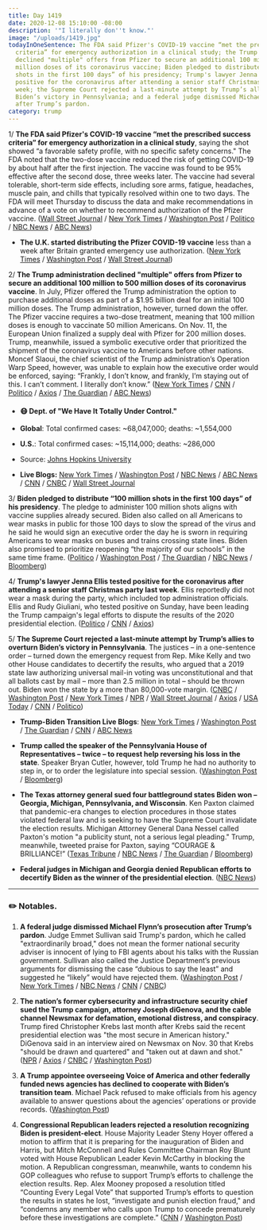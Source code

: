 ```yaml
---
title: Day 1419
date: 2020-12-08 15:10:00 -08:00
description: '"I literally don''t know."'
image: "/uploads/1419.jpg"
todayInOneSentence: The FDA said Pfizer's COVID-19 vaccine “met the prescribed success
  criteria” for emergency authorization in a clinical study; the Trump administration
  declined "multiple" offers from Pfizer to secure an additional 100 million to 500
  million doses of its coronavirus vaccine; Biden pledged to distribute “100 million
  shots in the first 100 days” of his presidency; Trump's lawyer Jenna Ellis tested
  positive for the coronavirus after attending a senior staff Christmas party last
  week; the Supreme Court rejected a last-minute attempt by Trump’s allies to overturn
  Biden’s victory in Pennsylvania; and a federal judge dismissed Michael Flynn’s prosecution
  after Trump’s pardon.
category: trump
---
```


1/ **The FDA said Pfizer's COVID-19 vaccine “met the prescribed success criteria” for emergency authorization in a clinical study**, saying the shot showed “a favorable safety profile, with no specific safety concerns." The FDA noted that the two-dose vaccine reduced the risk of getting COVID-19 by about half after the first injection. The vaccine was found to be 95% effective after the second dose, three weeks later. The vaccine had several tolerable, short-term side effects, including sore arms, fatigue, headaches, muscle pain, and chills that typically resolved within one to two days. The FDA will meet Thursday to discuss the data and make recommendations in advance of a vote on whether to recommend authorization of the Pfizer vaccine. ([Wall Street Journal](https://www.wsj.com/articles/fda-set-to-release-analyses-of-the-pfizer-biontech-covid-19-vaccine-11607423403) / [New York Times](https://www.nytimes.com/2020/12/08/health/covid-vaccine-pfizer.html) / [Washington Post](https://www.washingtonpost.com/graphics/2020/health/pfizer-vaccine-trial-results/?itid=hp-top-table-main) / [Politico](https://www.politico.com/news/2020/12/08/fda-pfizer-coronavirus-vaccine-safe-443587) / [NBC News](https://www.nbcnews.com/health/health-news/fda-pfizer-s-covid-19-vaccine-safe-effective-after-one-n1250337) / [ABC News](https://abcnews.go.com/Politics/fda-scientists-report-pfizer-vaccine-safe-effective-confirming/story?id=74602903))

* **The U.K. started distributing the Pfizer COVID-19 vaccine** less than a week after Britain granted emergency use authorization. ([New York Times](https://www.nytimes.com/2020/12/08/world/europe/uk-vaccination-covid-virus.html) / [Washington Post](https://www.washingtonpost.com/world/europe/covid-vaccine-pfizer-uk/2020/12/08/f78a8978-3676-11eb-9699-00d311f13d2d_story.html) / [Wall Street Journal](https://www.wsj.com/articles/u-k-begins-rollout-of-pfizers-covid-19-vaccine-in-a-first-for-the-west-11607419672))

2/ **The Trump administration declined "multiple" offers from Pfizer to secure an additional 100 million to 500 million doses of its coronavirus vaccine**. In July, Pfizer offered the Trump administration the option to purchase additional doses as part of a $1.95 billion deal for an initial 100 million doses. The Trump administration, however, turned down the offer. The Pfizer vaccine requires a two-dose treatment, meaning that 100 million doses is enough to vaccinate 50 million Americans. On Nov. 11, the European Union finalized a supply deal with Pfizer for 200 million doses. Trump, meanwhile, issued a symbolic executive order that prioritized the shipment of the coronavirus vaccine to Americans before other nations. Moncef Slaoui, the chief scientist of the Trump administration’s Operation Warp Speed, however, was unable to explain how the executive order would be enforced, saying: “Frankly, I don’t know, and frankly, I’m staying out of this. I can’t comment. I literally don’t know.” ([New York Times](https://www.nytimes.com/2020/12/07/us/trump-covid-vaccine-pfizer.html) / [CNN](https://www.cnn.com/2020/12/08/politics/trump-vaccine-pfizer-coronavirus-executive-order/) / [Politico](https://www.politico.com/news/2020/12/08/operation-warp-speed-trumps-vaccine-order-443574) / [Axios](https://www.axios.com/pfizer-vaccine-trump-administration-gottlieb-161b9da7-d81b-40c4-8689-5a800090c91a.html) / [The Guardian](https://www.theguardian.com/world/2020/dec/08/trump-pfizer-vaccine-coronavirus) / [ABC News](https://abcnews.go.com/Politics/trump-vaccine-executive-order-raises-questions-pfizer-offer/story?id=74604381))

* #### 😷 Dept. of "We Have It Totally Under Control."

* **Global**: Total confirmed cases: \~68,047,000; deaths: \~1,554,000

* **U.S.**: Total confirmed cases: \~15,114,000; deaths: \~286,000

* Source: [Johns Hopkins University](https://coronavirus.jhu.edu/map.html)

* **Live Blogs:** [New York Times](https://www.nytimes.com/live/2020/12/08/world/covid-19-coronavirus/?action=click&module=Spotlight&pgtype=Homepage) / [Washington Post](https://www.washingtonpost.com/nation/2020/12/08/coronavirus-covid-live-updates-us/) / [NBC News](https://www.nbcnews.com/news/us-news/live-blog/2020-12-8-covid-live-updates-vaccine-news-n1250334) / [ABC News](https://abcnews.go.com/Health/live-updates/coronavirus/?id=74578775) / [CNN](https://www.cnn.com/world/live-news/coronavirus-pandemic-12-08-20-intl/index.html) / [CNBC](https://www.cnbc.com/2020/12/08/coronavirus-live-updates.html) / [Wall Street Journal](https://www.wsj.com/livecoverage/latest-updates/covid?mod=hp_theme_coronavirus-ribbon)

3/ **Biden pledged to distribute “100 million shots in the first 100 days” of his presidency**. The pledge to administer 100 million shots aligns with vaccine supplies already secured. Biden also called on all Americans to wear masks in public for those 100 days to slow the spread of the virus and he said he would sign an executive order the day he is sworn in requiring Americans to wear masks on buses and trains crossing state lines. Biden also promised to prioritize reopening “the majority of our schools” in the same time frame. ([Politico](https://www.politico.com/news/2020/12/08/biden-pledges-vaccinations-reopen-schools-443733) / [Washington Post](https://www.washingtonpost.com/health/biden-covid-100-days-plan/2020/12/08/16e0a47e-3965-11eb-98c4-25dc9f4987e8_story.html) / [The Guardian](https://www.theguardian.com/us-news/live/2020/dec/08/us-election-donald-trump-joe-biden-coronavirus-covid-19-live-updates?page=with:block-5fcfcda08f084f47a8a41e96#block-5fcfcda08f084f47a8a41e96) / [NBC News](https://www.nbcnews.com/politics/white-house/biden-introducing-health-team-trump-holds-covid-vaccine-summit-n1250338) / [Bloomberg](https://www.bloomberg.com/news/articles/2020-12-08/biden-vows-100-million-does-of-vaccine-within-his-first-100-days?srnd=premium))

4/ **Trump's lawyer Jenna Ellis tested positive for the coronavirus after attending a senior staff Christmas party last week**. Ellis reportedly did not wear a mask during the party, which included top administration officials. Ellis and Rudy Giuliani, who tested positive on Sunday, have been leading the Trump campaign's legal efforts to dispute the results of the 2020 presidential election. ([Politico](https://www.politico.com/news/2020/12/08/trump-lawyer-jenna-ellis-covid-443688) / [CNN](https://www.cnn.com/2020/12/08/politics/jenna-ellis-coronavirus/) / [Axios](https://www.axios.com/jenna-ellis-trump-lawyer-covid-2bab2624-0b25-4f47-a532-079fd2c392da.html))

5/ **The Supreme Court rejected a last-minute attempt by Trump’s allies to overturn Biden’s victory in Pennsylvania**. The justices – in a one-sentence order – turned down the emergency request from Rep. Mike Kelly and two other House candidates to decertify the results, who argued that a 2019 state law authorizing universal mail-in voting was unconstitutional and that all ballots cast by mail – more than 2.5 million in total – should be thrown out. Biden won the state by a more than 80,000-vote margin. ([CNBC](https://www.cnbc.com/2020/12/08/supreme-court-rejects-trump-allys-push-to-overturn-biden-win-in-pennsylvania.html) / [Washington Post](https://www.washingtonpost.com/politics/courts_law/supreme-court-trump-pennsylvania-election-results/2020/12/08/4d39e16c-397d-11eb-98c4-25dc9f4987e8_story.html) / [New York Times](https://www.nytimes.com/2020/12/08/us/supreme-court-republican-challenge-pennsylvania-vote.html) / [NPR](https://www.npr.org/2020/12/08/944230517/supreme-court-rejects-gop-bid-to-reverse-pennsylvania-election-results) / [Wall Street Journal](https://www.wsj.com/articles/supreme-court-denies-long-shot-republican-bid-to-block-pennsylvania-election-results-for-joe-biden-11607465501?mod=hp_lead_pos5) / [Axios](https://www.axios.com/trump-pennsylvania-election-supreme-court-cb261db7-5426-4460-a354-21707f0e7d5f.html) / [USA Today](https://www.usatoday.com/story/news/politics/2020/12/08/supreme-court-wont-hear-trump-allies-challenge-pennsylvania-vote/6483060002/) / [CNN](https://www.cnn.com/2020/12/08/politics/supreme-court-pennsylvania-trump-biden/index.html) / [Politico](https://www.politico.com/news/2020/12/08/supreme-court-rejects-bid-to-overturn-bidens-win-in-pennsylvania-443751))

* **Trump-Biden Transition Live Blogs**: [New York Times](https://www.nytimes.com/live/2020/12/08/us/joe-biden-donald-trump/?action=click&module=Top%20Stories&pgtype=Homepage) / [Washington Post](https://www.washingtonpost.com/politics/2020/12/08/joe-biden-trump-transition-live-updates/) / [The Guardian](https://www.theguardian.com/us-news/live/2020/dec/08/us-election-donald-trump-joe-biden-coronavirus-covid-19-live-updates) / [CNN](https://www.cnn.com/politics/live-news/biden-trump-us-election-news-12-08-20/index.html) / [ABC News](https://abcnews.go.com/Politics/live-updates/2020-election-results-transition/?id=74573672)

* **Trump called the speaker of the Pennsylvania House of Representatives – twice – to request help reversing his loss in the state**. Speaker Bryan Cutler, however, told Trump he had no authority to step in, or to order the legislature into special session. ([Washington Post](https://www.washingtonpost.com/politics/trump-pennsylvania-speaker-call/2020/12/07/d65fe8c4-38bf-11eb-98c4-25dc9f4987e8_story.html) / [Bloomberg](https://www.bloomberg.com/news/articles/2020-12-08/trump-presses-appeal-to-state-republicans-to-overturn-election?srnd=premium&sref=MIBMEEoj))

* **The Texas attorney general sued four battleground states Biden won – Georgia, Michigan, Pennsylvania, and Wisconsin**. Ken Paxton claimed that pandemic-era changes to election procedures in those states violated federal law and is seeking to have the Supreme Court invalidate the election results. Michigan Attorney General Dana Nessel called Paxton's motion "a publicity stunt, not a serious legal pleading." Trump, meanwhile, tweeted praise for Paxton, saying “COURAGE & BRILLIANCE!” ([Texas Tribune](https://www.texastribune.org/2020/12/08/texas-ken-paxton-election-georgia/) / [NBC News](https://www.nbcnews.com/politics/2020-election/publicity-stunt-ags-battleground-states-blast-texas-counterpart-challenging-biden-n1250383) / [The Guardian](https://www.theguardian.com/us-news/live/2020/dec/08/us-election-donald-trump-joe-biden-coronavirus-covid-19-live-updates?page=with:block-5fcfa6508f084f47a8a41bc4#block-5fcfa6508f084f47a8a41bc4) / [Bloomberg](https://www.bloomberg.com/news/articles/2020-12-08/texas-says-challenging-election-results-in-u-s-supreme-court?sref=MIBMEEoj))

* **Federal judges in Michigan and Georgia denied Republican efforts to decertify Biden as the winner of the presidential election**. ([NBC News](https://www.nbcnews.com/politics/2020-election/nothing-speculation-conjecture-judge-swats-down-gop-lawsuit-decertify-biden-n1250255))

---

### ✏️ Notables.

1. **A federal judge dismissed Michael Flynn’s prosecution after Trump’s pardon**. Judge Emmet Sullivan said Trump's pardon, which he called "extraordinarily broad," does not mean the former national security adviser is innocent of lying to FBI agents about his talks with the Russian government. Sullivan also called the Justice Department’s previous arguments for dismissing the case “dubious to say the least” and suggested he “likely” would have rejected them. ([Washington Post](https://www.washingtonpost.com/local/legal-issues/michael-flynn-case-dismissed/2020/12/08/31abb5de-0975-11eb-a166-dc429b380d10_story.html) / [New York Times](https://www.nytimes.com/2020/12/08/us/politics/michael-flynn-case-dismissed.html) / [NBC News](https://www.nbcnews.com/politics/justice-department/judge-take-final-shots-trump-flynn-he-agrees-dismiss-case-n1250415) / [CNN](https://www.cnn.com/2020/12/08/politics/michael-flynn/index.html) / [CNBC](https://www.cnbc.com/2020/12/08/judge-dismisses-michael-flynn-case-after-trump-pardon.html))

2. **The nation’s former cybersecurity and infrastructure security chief sued the Trump campaign, attorney Joseph diGenova, and the cable channel Newsmax for defamation, emotional distress, and conspiracy**. Trump fired Christopher Krebs last month after Krebs said the recent presidential election was "the most secure in American history." DiGenova said in an interview aired on Newsmax on Nov. 30 that Krebs "should be drawn and quartered" and "taken out at dawn and shot." ([NPR](https://www.npr.org/2020/12/08/944270554/former-cyber-security-chief-sues-trump-campaign-and-others-charging-defamation) / [Axios](https://www.axios.com/cisa-krebs-lawsuit-trump-campaign-digenova-newsmax-08b38316-084e-4889-acb7-8ca3e5cda60c.html) / [CNBC](https://www.cnbc.com/2020/12/08/christopher-krebs-sues-trump-campaign-newsmax-and-digenova-over-election-claims.html) / [Washington Post](https://www.washingtonpost.com/local/legal-issues/chris-krebs-sues-trump-campaign-digenova/2020/12/08/61a68a30-389a-11eb-bc68-96af0daae728_story.html))

3. **A Trump appointee overseeing Voice of America and other federally funded news agencies has declined to cooperate with Biden’s transition team**. Michael Pack refused to make officials from his agency available to answer questions about the agencies’ operations or provide records. ([Washington Post](https://www.washingtonpost.com/lifestyle/media/michael-pack-voice-america-biden-transition/2020/12/08/8212f630-38e7-11eb-9276-ae0ca72729be_story.html))

4. **Congressional Republican leaders rejected a resolution recognizing Biden is president-elect**. House Majority Leader Steny Hoyer offered a motion to affirm that it is preparing for the inauguration of Biden and Harris, but Mitch McConnell and Rules Committee Chairman Roy Blunt voted with House Republican Leader Kevin McCarthy in blocking the motion. A Republican congressman, meanwhile, wants to condemn his GOP colleagues who refuse to support Trump’s efforts to challenge the election results. Rep. Alex Mooney proposed a resolution titled “Counting Every Legal Vote” that supported Trump’s efforts to question the results in states he lost, “investigate and punish election fraud," and “condemns any member who calls upon Trump to concede prematurely before these investigations are complete.” ([CNN](https://www.cnn.com/2020/12/08/politics/gop-leadership-congress-biden-president-elect/index.html) / [Washington Post](https://www.washingtonpost.com/politics/republicans-trump-house-election/2020/12/08/bb792018-396c-11eb-bc68-96af0daae728_story.html))